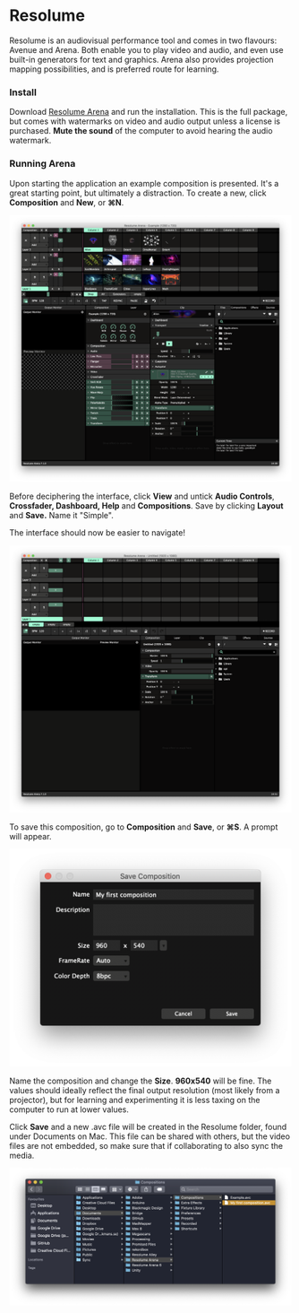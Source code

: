 # Resolume

Resolume is an audiovisual performance tool and comes in two flavours: Avenue and Arena. Both enable you to play video and audio, and even use built-in generators for text and graphics. Arena also provides projection mapping possibilities, and is preferred route for learning.

### Install

Download [Resolume Arena](https://resolume.com/download/) and run the installation. This is the full package, but comes with watermarks on video and audio output unless a license is purchased. **Mute the sound** of the computer to avoid hearing the audio watermark.

### Running Arena

Upon starting the application an example composition is presented. It's a great starting point, but ultimately a distraction. To create a new, click **Composition** and **New**, or **⌘N**.

![](../../../.gitbook/assets/resolumeinterface.png)

Before deciphering the interface, click **View** and untick **Audio Controls**, **Crossfader, Dashboard, Help** and **Compositions**. Save by clicking **Layout** and **Save.** Name it "Simple".

The interface should now be easier to navigate!

![](../../../.gitbook/assets/resolumeinterfaceclean.png)

 To save this composition, go to **Composition** and **Save**, or **⌘S**. A prompt will appear.

![](../../../.gitbook/assets/savecomp%20%281%29.png)

Name the composition and change the **Size**. **960x540** will be fine. The values should ideally reflect the final output resolution \(most likely from a projector\), but for learning and experimenting it is less taxing on the computer to run at lower values.

Click **Save** and a new .avc file will be created in the Resolume folder, found under Documents on Mac. This file can be shared with others, but the video files are not embedded, so make sure that if collaborating to also sync the media.

![](../../../.gitbook/assets/documents.png)

